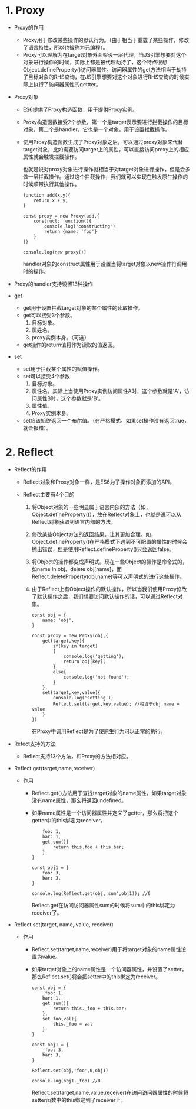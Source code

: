 # 1. Proxy

- Proxy的作用

  - Proxy用于修改某些操作的默认行为。（由于相当于重载了某些操作，修改了语言特性，所以也被称为元编程）。
  - Proxy可以理解为在target对象外面架设一层代理，当JS引擎想要对这个对象进行操作的时候，实际上都是被代理劫持了，这个特点很想Object.defineProperty()访问器属性。访问器属性的get方法相当于劫持了目标对象的RHS查询，在JS引擎想要对这个对象进行RHS查询的时候实际上执行了访问器属性的gettter。

- Proxy对象

  - ES6提供了Proxy构造函数，用于提供Proxy实例。

  - Proxy构造函数接受2个参数，第一个是target表示要进行拦截操作的目标对象，第二个是handler，它也是一个对象，用于设置拦截操作。

  - 使用Proxy构造函数生成了Proxy对象之后，可以通过proxy对象来代替target对象，比如需要访问target上的属性，可以直接访问proxy上的相应属性就会触发拦截操作。

    也就是说对proxy对象进行操作就相当于对target对象进行操作，但是会多做一层拦截操作。通过这个拦截操作，我们就可以实现在触发原生操作的时候顺带执行其他操作。
    
    ```{js}
    function add(x,y){
        return x + y;
    }
    
    const proxy = new Proxy(add,{
        construct: function(){
            console.log('constructing')
            return {name: 'foo'}
        }
    })
    
    console.log(new proxy())
    ```
    
    handler对象的construct属性用于设置当将target对象以new操作符调用时的操作。

- Proxy的handler支持设置13种操作

- get

  - get用于设置拦截target对象的某个属性的读取操作。
  - get可以接受3个参数。
    1. 目标对象。
    2. 属姓名。
    3. proxy实例本身。（可选）
  - get操作的return值将作为读取的值返回。

- set

  - set用于拦截某个属性的赋值操作。
  - set可以接受4个参数
    1. 目标对象。
    2. 属性名。实际上当使用Proxy实例访问属性A时，这个参数就是'A'，访问属性B时，这个参数就是'B'。
    3. 属性值。
    4. Proxy实例本身。
  - set应该始终返回一个布尔值。（在严格模式，如果set操作没有返回true，就会报错）。



# 2. Reflect

- Reflect的作用

  - Reflect对象和Proxy对象一样，是ES6为了操作对象而添加的API。

  - Reflect主要有4个目的

    1. 将Object对象的一些明显属于语言内部的方法（如，Object.defineProperty()），放在Reflect对象上，也就是说可以从Reflect对象获取到语言内部的方法。

    2. 修改某些Object方法的返回结果，让其更加合理。如，Object.defineProperty()在严格模式下遇到不可配置的属性的时候会抛出错误，但是使用Reflect.defineProperty()只会返回false。

    3. 将Object的操作都变成声明式。现在一些Object的操作是命令式的，如name in obj、delete obj[name]，而Reflect.deleteProperty(obj,name)等可以声明式的进行这些操作。

    4. 由于Reflect上有Object操作的默认操作，所以当我们使用Proxy修改了默认操作之后，我们想要访问默认操作的话，可以通过Reflect对象。

       ```{js}
       const obj = {
           name: 'obj',
       }
       
       const proxy = new Proxy(obj,{
           get(target,key){
               if(key in target)
               {
                   console.log('getting');
                   return obj[key];
               }
               else{
                   console.log('not found');
               }
           },
           set(target,key,value){
               console.log('setting');
               Reflect.set(target,key,value); //相当于obj.name = value
           }
       })
       ```

       在Proxy中调用Reflect是为了使原生行为可以正常的执行。

- Refect支持的方法

  - Reflect支持13个方法，和Proxy的方法相对应。

- Reflect.get(target,name,receiver)

  - 作用

    - Reflect.get()方法用于查找target对象的name属性，如果target对象没有name属性，那么将返回undefined。

    - 如果name属性是一个访问器属性并定义了getter，那么将把这个getter中的this绑定为receiver。

      ```{js}
          foo: 1,
          bar: 1,
          get sum(){
              return this.foo + this.bar;
          }
      }
      
      const obj1 = {
          foo: 3,
          bar: 3,
      }
      
      console.log(Reflect.get(obj,'sum',obj1)); //6
      ```

      Reflect.get在访问访问器属性sum的时候将sum中的this绑定为receiver了。

- Reflect.set(target, name, value, receiver)

  - 作用

    - Reflect.set(target,name,receiver)用于将target对象的name属性设置为value。

    - 如果target对象上的name属性是一个访问器属性，并设置了setter，那么Reflect.set()将会把setter中的this绑定为receiver。

      ```{js}
      const obj = {
          _foo: 1,
          bar: 1,
          get sum(){
              return this._foo + this.bar;
          },
          set foo(val){
              this._foo = val
          }
      }
      
      const obj1 = {
          _foo: 3,
          bar: 3,
      }
      
      Reflect.set(obj,'foo',0,obj1)
      
      console.log(obj1._foo) //0
      ```

      Reflect.set(target,name,value,receiver)在访问访问器属性的时候将setter函数中的this绑定到了receiver上。

    